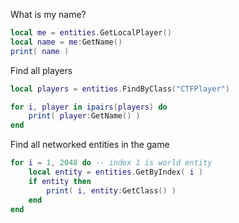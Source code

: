 What is my name?

```lua
local me = entities.GetLocalPlayer()
local name = me:GetName()
print( name )
```

Find all players

```lua
local players = entities.FindByClass("CTFPlayer")

for i, player in ipairs(players) do
    print( player:GetName() )
end
```

Find all networked entities in the game

```lua
for i = 1, 2048 do -- index 1 is world entity
    local entity = entities.GetByIndex( i )
    if entity then
        print( i, entity:GetClass() )
    end
end
```
